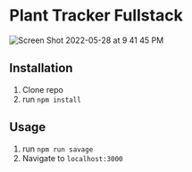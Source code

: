 # Plant Tracker Fullstack

![Screen Shot 2022-05-28 at 9 41 45 PM](https://user-images.githubusercontent.com/88361309/170848634-088d99b4-817b-4597-a926-831b9c318a14.png)

## 


## Installation

1. Clone repo
2. run `npm install`

## Usage

1. run `npm run savage`
2. Navigate to `localhost:3000`

